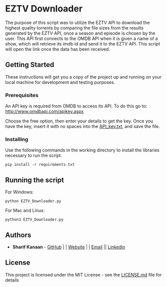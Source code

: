 # EZTV Downloader

The purpose of this script was to utilize the EZTV API to download the highest quality torrents by comparing the file sizes from the results generated by the EZTV API, once a season and episode is chosen by the user. This API first connects to the OMDB API when it is given a name of a show, which will retrieve its imdb id and send it to the EZTV API. This script will open the link once the data has been received.

## Getting Started

These instructions will get you a copy of the project up and running on your local machine for development and testing purposes. 

### Prerequisites

An API key is required from OMDB to access its API. To do this go to: http://www.omdbapi.com/apikey.aspx 

Choose the free option, then enter your details to get the key. Once you have the key, insert it with no spaces into the [API_key.txt](API_key.txt), and save the file.

### Installing

Use the following commands in the working directory to install the libraries necessary to run the script.

```
pip install -r requirements.txt
```

## Running the script

For Windows:
```
python EZTV_Downloader.py
```
For Mac and Linux:
```
python3 EZTV_Downloader.py
```

## Authors

* **Sharif Kanaan** - [GitHub](https://github.com/Sharizzle) | | [Website](https://sharif.thekanaan.com/) | | [Email](mailto:sharif@thekanaan.com) || [Linkedin](https://www.linkedin.com/in/SharifKanaan/)

## License

This project is licensed under the MIT License - see the [LICENSE.md](LICENSE.md) file for details
